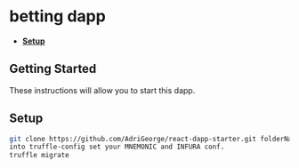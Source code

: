 # betting dapp

* **[Setup](#setup)**

## Getting Started

These instructions will allow you to start this dapp.

## Setup
```sh
git clone https://github.com/AdriGeorge/react-dapp-starter.git folderName
into truffle-config set your MNEMONIC and INFURA conf.
truffle migrate
